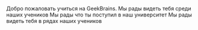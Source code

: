 Добро пожаловать учиться на GeekBrains.
Мы рады видеть тебя среди наших учеников
Мы рады что ты поступил в наш университет
Мы рады видеть тебя в рядах наших учеников

